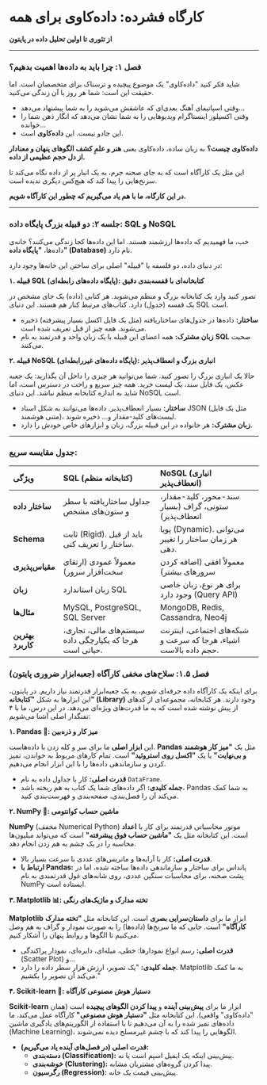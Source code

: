 # کارگاه فشرده: داده‌کاوی برای همه

**از تئوری تا اولین تحلیل داده در پایتون**

---

### فصل ۱: چرا باید به داده‌ها اهمیت بدهیم؟

شاید فکر کنید "داده‌کاوی" یک موضوع پیچیده و ترسناک برای متخصصان است. اما حقیقت این است: شما هر روز با آن زندگی می‌کنید.

*   وقتی اسپاتیفای آهنگ بعدی‌ای که عاشقش می‌شوید را به شما پیشنهاد می‌دهد...
*   وقتی اکسپلور اینستاگرام ویدیوهایی را به شما نشان می‌دهد که انگار ذهن شما را خوانده...
*   این جادو نیست. این **داده‌کاوی** است.

**داده‌کاوی چیست؟**
به زبان ساده، داده‌کاوی یعنی **هنر و علمِ کشف الگوهای پنهان و معنادار از دل حجم عظیمی از داده.**

این مثل یک کارآگاه است که به جای صحنه جرم، به یک انبار پر از داده نگاه می‌کند تا سرنخ‌هایی را پیدا کند که هیچ‌کس دیگری ندیده است.

**در این کارگاه، ما با هم یاد می‌گیریم که چطور این کارآگاه شویم.**

---
### جلسه ۲: دو قبیله بزرگ پایگاه داده: SQL و NoSQL

خب، ما فهمیدیم که داده‌ها ارزشمند هستند. اما این داده‌ها کجا زندگی می‌کنند؟ خانه‌ی داده‌ها، **"پایگاه داده" (Database)** نام دارد.

در دنیای داده، دو فلسفه یا "قبیله" اصلی برای ساختن این خانه‌ها وجود دارد:

**۱. قبیله SQL (پایگاه داده‌های رابطه‌ای): کتابخانه‌ای با قفسه‌بندی دقیق**

تصور کنید وارد یک کتابخانه بزرگ و منظم می‌شوید. هر کتابی (داده) یک جای مشخص در یک قفسه (جدول) دارد. کتاب‌های مرتبط کنار هم هستند. این دنیای SQL است.

*   **ساختار:** داده‌ها در جدول‌های ساختاریافته (مثل یک فایل اکسل بسیار پیشرفته) ذخیره می‌شوند. همه چیز از قبل تعریف شده است.
*   **زبان مشترک:** همه اعضای این قبیله با یک زبان واحد و قدرتمند به نام **SQL** صحبت می‌کنند.

**۲. قبیله NoSQL (پایگاه داده‌های غیررابطه‌ای): انباری بزرگ و انعطاف‌پذیر**

حالا یک انباری بزرگ را تصور کنید. شما می‌توانید هر چیزی را داخل آن بگذارید: یک جعبه عکس، یک فایل سند، یک لیست خرید. همه چیز سریع و راحت در دسترس است، اما شاید به اندازه کتابخانه منظم نباشد. این دنیای NoSQL است.

*   **ساختار:** بسیار انعطاف‌پذیر. داده‌ها می‌توانند به شکل اسناد JSON (مثل یک فایل متنی هوشمند)، لیست‌های کلید-مقدار و... ذخیره شوند.
*   **زبان مشترک:** هر خانواده در این قبیله بزرگ، زبان و ابزارهای خاص خودش را دارد.

---

### جدول مقایسه سریع:

| ویژگی          | SQL (کتابخانه منظم)                                 | NoSQL (انباری انعطاف‌پذیر)                                |
| :-------------- | :---------------------------------------------------- | :----------------------------------------------------------- |
| **ساختار داده** | جداول ساختاریافته با سطر و ستون‌های مشخص              | سند-محور، کلید-مقدار، ستونی، گراف (بسیار انعطاف‌پذیر)    |
| **Schema**      | ثابت (Rigid). باید از قبل ساختار را تعریف کنی.     | پویا (Dynamic). می‌توانی هر زمان ساختار را تغییر دهی.      |
| **مقیاس‌پذیری** | معمولاً عمودی (ارتقای سخت‌افزار سرور)                 | معمولاً افقی (اضافه کردن سرورهای بیشتر)                  |
| **زبان**         | زبان استاندارد SQL                                  | برای هر نوع، زبان خاصی وجود دارد (Query API)                 |
| **مثال‌ها**       | MySQL, PostgreSQL, SQL Server                         | MongoDB, Redis, Cassandra, Neo4j                             |
| **بهترین کاربرد** | سیستم‌های مالی، تجاری، هرجا که یکپارچگی داده حیاتی است. | شبکه‌های اجتماعی، اینترنت اشیاء، هرجا که سرعت و حجم داده بالاست. |

### فصل ۱.۵: سلاح‌های مخفی کارآگاه (جعبه‌ابزار ضروری پایتون)

برای اینکه یک کارآگاه داده حرفه‌ای شویم، به یک جعبه‌ابزار قدرتمند نیاز داریم. در پایتون، این ابزارها به شکل **"کتابخانه" (Library)** وجود دارند. هر کتابخانه، مجموعه‌ای از کدهای از پیش نوشته شده است که به ما قدرت‌های ویژه‌ای می‌دهد. در این درس، ما با ۴ تفنگدار اصلی آشنا می‌شویم:

**۱. Pandas 🐼: میز کار و ذره‌بین**

این **ابزار اصلی** ما برای سر و کله زدن با داده‌هاست. **Pandas** مثل یک **"میز کار هوشمند و بی‌نهایت"** یا یک **"اکسل روی استروئید"** است. تمام کارهای مربوط به خواندن، تمیز کردن و سازماندهی داده‌ها را با این ابزار انجام می‌دهیم.

*   **قدرت اصلی:** کار با جداول داده به نام `DataFrame`.
*   **جمله کلیدی:** اگر داده‌های شما یک کتاب به هم ریخته باشد، Pandas به شما کمک می‌کند آن را فصل‌بندی، صفحه‌بندی و فهرست‌بندی کنید.

**۲. NumPy 🔢: ماشین حساب کوانتومی**

**NumPy** (مخفف Numerical Python) موتور محاسباتی قدرتمند برای کار با **اعداد** است. این کتابخانه مثل یک **"ماشین حساب فوق پیشرفته"** است که می‌تواند میلیون‌ها محاسبه را در یک چشم به هم زدن انجام دهد.

*   **قدرت اصلی:** کار با آرایه‌ها و ماتریس‌های عددی با سرعت بسیار بالا.
*   **ارتباط با Pandas:** پانداس برای ساختار و سازماندهی داده‌ها ساخته شده، اما در پشت صحنه، برای محاسبات سنگین عددی، روی شانه‌های غول قدرتمندی به نام NumPy ایستاده است.

**۳. Matplotlib 📊: تخته مدارک و ماژیک‌های رنگی**

**Matplotlib** ابزار ما برای **داستان‌سرایی بصری** است. این کتابخانه مثل **"تخته مدارک کارآگاه"** است. جایی که ما سرنخ‌ها (داده‌ها) را به صورت نمودار و گراف به هم وصل می‌کنیم تا الگوها و روابط پنهان را آشکار کنیم.

*   **قدرت اصلی:** رسم انواع نمودارها: خطی، میله‌ای، دایره‌ای، نمودار پراکندگی (Scatter Plot) و...
*   **جمله کلیدی:** "یک تصویر، ارزش هزار سطر داده را دارد. Matplotlib به ما کمک می‌کند آن تصویر را بکشیم."

**۴. Scikit-learn 🤖: دستیار هوش مصنوعی کارآگاه**

**Scikit-learn** ابزار ما برای **پیش‌بینی آینده** و **پیدا کردن الگوهای پیچیده** است (همان "داده‌کاوی" واقعی). این کتابخانه مثل **"دستیار هوش مصنوعی"** کارآگاه عمل می‌کند. ما داده‌های تمیز شده را به آن می‌دهیم تا با استفاده از الگوریتم‌های یادگیری ماشین (Machine Learning)، الگوهایی را پیدا کند که با چشم غیرمسلح دیده نمی‌شوند.

*   **قدرت اصلی (در فصل‌های آینده یاد می‌گیریم):**
    *   **دسته‌بندی (Classification):** پیش‌بینی اینکه یک ایمیل اسپم است یا نه.
    *   **خوشه‌بندی (Clustering):** پیدا کردن گروه‌های مشتریان مشابه.
    *   **رگرسیون (Regression):** پیش‌بینی قیمت یک خانه.


